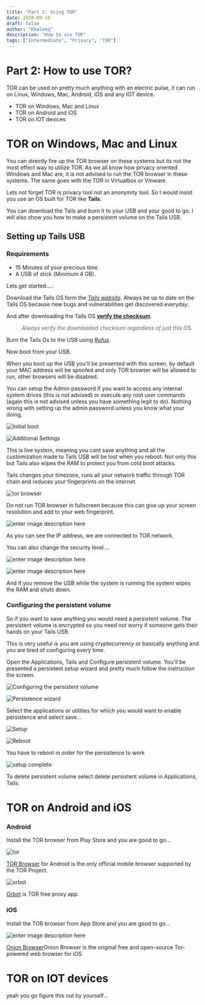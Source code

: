 ```yaml
---
title: "Part 2: Using TOR"
date: 2020-09-10
draft: false
author: "Khaleeq"
description: "How to use TOR"
tags: ["Intermediate", "Privacy", "TOR"]
---
```


# Part 2: How to use TOR?

TOR  can be used on pretty much anything with an electric pulse, it can run on Linux, Windows, Mac, Android, iOS and any IOT device.

- TOR on Windows, Mac and Linux
- TOR on Android  and iOS
- TOR on IOT devices

# TOR on Windows, Mac and Linux

You can directly fire up the TOR browser on these systems but its not the most effect way to utilize TOR. As we all know how privacy oriented Windows and Mac are, it is not advised to run the TOR browser in these systems. The same goes with the TOR in Virtualbox or Vmware. 

Lets not forget TOR is privacy tool not an anonymity tool. So I would insist you use an OS built for TOR like **Tails**.

You can download the Tails and burn it to your USB and your good to go. I will also show you how to make a persistent volume on the Tails USB. 

## Setting up Tails USB 

### Requirements
- 15 Minutes of your precious time .
- A USB of stick (Minimum 4 GB).

Lets get started.....

Download the Tails OS form the [*Tails website*](https://tails.boum.org/install/index.en.html). Always be up to date on the Tails OS because new bugs and vulnerabilities get discovered everyday. 

And after downloading the Tails OS **[verify the checksum](link%20coming%20soon)**. 
> *Always verify the downloaded checksum regardless of just this OS.*

Burn the Tails Os to the USB using [*Rufus*](https://rufus.ie/).

Now boot from your USB. 

When you boot up the USB you'll be presented with this screen, by default your MAC address will be spoofed and only TOR browser will be allowed to run, other browsers will be disabled. 

You can setup the Admin password if you want to access any internal system drives (this is not advised) or execute any root user commands (again this is not advised unless you have something legit to do). Nothing wrong with setting up the admin password unless you know what your doing.

![Initial boot](https://www.linkpicture.com/q/VirtualBox_Tails-4.11_09_10_2020_13_32_11.png)

![Additional Settings](https://www.linkpicture.com/q/VirtualBox_Tails-4.11_09_10_2020_13_32_31.png)

This is live system, meaning you cant save anything and all the customization made to Tails USB will be lost when you reboot. Not only this but Tails also wipes the RAM to protect you from cold boot attacks.

Tails changes your timezone, runs all your network traffic through TOR chain and reduces your fingerprints on the internet. 

![tor browser](https://www.linkpicture.com/q/Screenshot-from-2020-10-09-09-53-01.png)

Do not run TOR browser in fullscreen because this can give up your screen resolution and add to your web fingerprint.

![enter image description here](https://www.linkpicture.com/q/Screenshot-from-2020-10-09-09-53-12.png)

As you can see the IP address, we are connected to TOR network.

You can also change the security level....

![enter image description here](https://www.linkpicture.com/q/Screenshot-from-2020-10-09-09-53-54.png)

![enter image description here](https://www.linkpicture.com/q/Screenshot-from-2020-10-09-09-54-16.png)

And if you remove the USB while the system is running the system wipes the RAM and shuts down.

### Configuring the persistent volume

So if you want to save anything you would need a persistent volume. The persistent volume is encrypted so you need not worry if someone gets their hands on your Tails USB.

This is very useful is you are using *cryptocurrency* or basically anything and you are tired of configuring every time. 

Open the Applications, Tails and Configure persistent volume. You'll be presented a persistent setup wizard and pretty much follow the instruction the screen.

![Configuring the persistent volume](https://www.linkpicture.com/q/VirtualBox_Tails-4.11_09_10_2020_13_36_49.png)

![Persistence wizard](https://www.linkpicture.com/q/Screenshot-from-2020-10-09-15-05-37.png)

Select the applications or utilities for  which you would want to enable persistence and select save...

![Setup](https://www.linkpicture.com/q/Screenshot-from-2020-10-09-15-06-51.png)
 
![Reboot](https://www.linkpicture.com/q/Screenshot-from-2020-10-09-15-14-21.png)
 
You have to reboot in order for the persistence to work
  
![setup complete](https://www.linkpicture.com/q/IMG_20201009_143844.jpg)
 
To delete persistent volume select delete persistent volume in Applications, Tails.

# TOR on Android  and iOS
### Android

Install the TOR browser from Play Store and you are good to go...

![tor](https://www.linkpicture.com/q/Screenshot_20201009-174616.jpg)

[TOR Browser](https://play.google.com/store/apps/details?id=org.torproject.torbrowser) for Android is the only official mobile browser supported by the TOR Project.

![orbot](https://www.linkpicture.com/q/Screenshot_20201009-174641.jpg)

[Orbot](https://play.google.com/store/apps/details?id=org.torproject.android) is TOR free proxy app.

### iOS

Install the TOR browser from App Store and you are good to go...

![enter image description here](https://is1-ssl.mzstatic.com/image/thumb/Purple113/v4/da/b9/ac/dab9acf3-7946-dc77-7170-70662e920655/pr_source.png/600x0w.png)

[Onion Browser](https://apps.apple.com/us/app/onion-browser/id519296448)Onion Browser is the original free and open-source Tor-powered web browser for iOS

# TOR on IOT devices

yeah you go figure this out by yourself... 